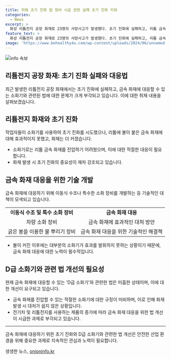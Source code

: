 ```yaml
---
title: 피해 초기 진화 법 정비 시급 관련 실패 초기 진화 키워
categories:
  - News
excerpt: >
  화성 리튬전지 공장 화재로 23명의 사망사고가 발생했다. 초기 진화에 실패하고, 리튬 금속화재에 대응할 수 있는 소화기 설치가 필요하다는 목소리가 나왔다. 리튬 화재에 특화된 소화 장비를 개발해야 하지만, 이미 불이 번진 상황에서는 대응이 어렵다. 따라서 D급 소화기 설치 의무화 등 법 정비가 시급하다는 지적이다. 사람들은 리튬전지를 사용한 제품이 늘어나면서 금속 화재에 대응할 수 있는 대책이 필요하다는 경각심을 느낀다.
feature_text: >
  화성 리튬전지 공장 화재로 23명의 사망사고가 발생했다. 초기 진화에 실패하고, 리튬 금속화재에 대응할 수 있는 소화기 설치가 필요하다는 목소리가 나왔다. 리튬 화재에 특화된 소화 장비를 개발해야 하지만, 이미 불이 번진 상황에서는 대응이 어렵다. 따라서 D급 소화기 설치 의무화 등 법 정비가 시급하다는 지적이다. 사람들은 리튬전지를 사용한 제품이 늘어나면서 금속 화재에 대응할 수 있는 대책이 필요하다는 경각심을 느낀다.
image: 'https://www.behealthy4u.com/wp-content/uploads/2024/06/unnamed-file.png'
---
```


<p><img src="https://www.behealthy4u.com/wp-content/uploads/2024/06/unnamed-file.png" alt="info 속보" /></p>

<h2 data-ke-size="size26">리튬전지 공장 화재: 초기 진화 실패와 대응법</h2>

<p data-ke-size="size16">최근 발생한 리튬전지 공장 화재에서는 초기 진화에 실패하고, 금속 화재에 대응할 수 있는 소화기와 관련된 법에 대한 문제가 크게 부각되고 있습니다. 이에 대한 취재 내용을 살펴보겠습니다.</p>

<h2 data-ke-size="size24">리튬전지 화재와 초기 진화</h2>

<p data-ke-size="size16">작업자들이 소화기를 사용하여 초기 진화를 시도했으나, 리튬에 불이 붙은 금속 화재에 대해 효과적이지 못했고, 화재는 더 커졌습니다.</p>

<ul>
  <li>소화기로는 리튬 금속 화재를 진압하기 어려웠으며, 이에 대한 적절한 대응이 필요합니다.</li>
  <li>화재 발생 시 초기 진화의 중요성이 재차 강조되고 있습니다.</li>
</ul>

<h2 data-ke-size="size24">금속 화재 대응을 위한 기술 개발</h2>

<p data-ke-size="size16">금속 화재에 대응하기 위해 이동식 수조나 특수한 소화 장비를 개발하는 등 기술적인 대책이 모색되고 있습니다.</p>

<table>
  <tr>
    <td style="text-align: center; height: 17px;"><b>이동식 수조 및 특수 소화 장비</b></td>
    <td style="text-align: center; height: 17px;"><b>금속 화재 대응</b></td>
  </tr>
  <tr>
    <td style="text-align: center; height: 17px;">차량 소화 장비</td>
    <td style="text-align: center; height: 17px;">금속 화재에 효과적인 대처 방안</td>
  </tr>
  <tr>
    <td style="text-align: center; height: 17px;">굵은 봉을 이용한 물 뿌리기 장비</td>
    <td style="text-align: center; height: 17px;">금속 화재 대응을 위한 기술적인 해결책</td>
  </tr>
</table>

<ul>
  <li>불이 커진 이후에는 대부분의 소화기가 효과를 발휘하지 못하는 상황이기 때문에, 금속 화재 대응에 대한 노력이 필수적입니다.</li>
</ul>

<h2 data-ke-size="size24">D급 소화기와 관련 법 개선의 필요성</h2>

<p data-ke-size="size16">현재 금속 화재에 대응할 수 있는 'D급 소화기'와 관련한 법은 미흡한 상태이며, 이에 대한 개선이 요구되고 있습니다.</p>

<ul>
  <li>금속 화재를 진압할 수 있는 적절한 소화기에 대한 규정이 미비하며, 이로 인해 화재 발생 시 대처가 쉽지 않은 상황입니다.</li>
  <li>전기차 및 리튬전지를 사용하는 제품의 증가에 따라 금속 화재 대응을 위한 법 개선이 시급한 과제로 부각되고 있습니다.</li>
</ul>

<hr>

<p data-ke-size="size16">금속 화재에 대응하기 위한 초기 진화와 D급 소화기와 관련한 법 개선은 안전한 산업 환경을 위해 중요한 과제로 지속적인 관심과 노력이 필요합니다.</p>
생생한 뉴스, <a href="https://onioninfo.kr" rel="dofollow">onioninfo.kr</a>


